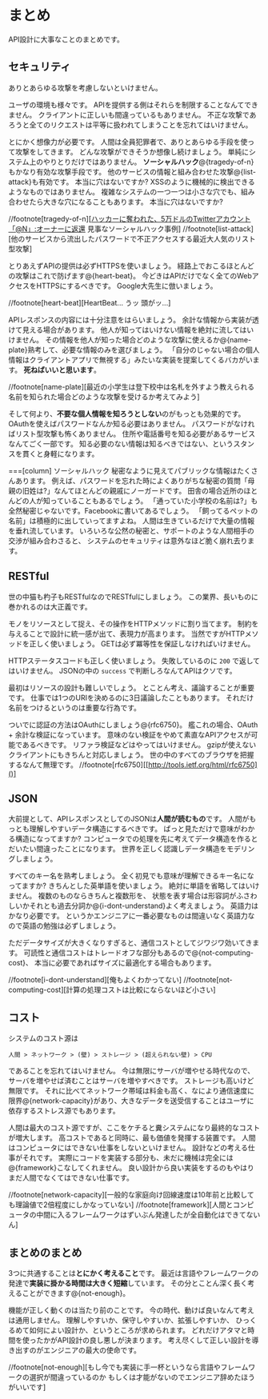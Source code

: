 # まとめ

API設計に大事なことのまとめです。

## セキュリティ

ありとあらゆる攻撃を考慮しないといけません。

ユーザの環境も様々です。
APIを提供する側はそれらを制限することなんてできません。
クライアントに正しいも間違っているもありません。
不正な攻撃であろうと全てのリクエストは平等に扱われてしまうことを忘れてはいけません。

とにかく想像力が必要です。
人間は全員犯罪者で、ありとあらゆる手段を使って攻撃をしてきます。
どんな攻撃ができそうか想像し続けましょう。
単純にシステム上のやりとりだけではありません。
**ソーシャルハック**@<fn>{tragedy-of-n}もかなり有効な攻撃手段です。
他のサービスの情報と組み合わせた攻撃@<fn>{list-attack}も有効です。
本当に穴はないですか?
XSSのように機械的に検出できるようなものではありません。
複雑なシステムの一つ一つは小さな穴でも、組み合わせたら大きな穴になることもあります。
本当に穴はないですか?

//footnote[tragedy-of-n][[ハッカーに奪われた、5万ドルのTwitterアカウント「@N」:オーナーに返還](http://wired.jp/2014/02/27/twitter-restores-50000-n-username-to-its-owner/) 見事なソーシャルハック事例]
//footnote[list-attack][他のサービスから流出したパスワードで不正アクセスする最近大人気のリスト型攻撃]

とりあえずAPIの提供は必ずHTTPSを使いましょう。
経路上でおこるほとんどの攻撃はこれで防げます@<fn>{heart-beat}。
今どきはAPIだけでなく全てのWebアクセスをHTTPSにするべきです。
Google大先生に倣いましょう。

//footnote[heart-beat][HeartBeat... うッ 頭がッ...]

APIレスポンスの内容には十分注意をはらいましょう。
余計な情報から実装が透けて見える場合があります。
他人が知ってはいけない情報を絶対に流してはいけません。
その情報を他人が知った場合どのような攻撃に使えるか@<fn>{name-plate}熟考して、必要な情報のみを選びましょう。
「自分のじゃない場合の個人情報はクライアントアプリで無視する」みたいな実装を提案してくるバカがいます。
**死ねばいいと思います**。

//footnote[name-plate][最近の小学生は登下校中は名札を外すよう教えられる 名前を知られた場合どのような攻撃を受けるか考えてみよう]

そして何より、**不要な個人情報を知ろうとしない**のがもっとも効果的です。
OAuthを使えばパスワードなんか知る必要はありません。
パスワードがなければリスト型攻撃も怖くありません。
住所や電話番号を知る必要があるサービスなんてごく一部です。
知る必要のない情報は知るべきではない、というスタンスを貫くと身軽になります。

===[column] ソーシャルハック
秘密なように見えてパブリックな情報はたくさんあります。
例えば、パスワードを忘れた時によくありがちな秘密の質問「母親の旧姓は?」なんてほとんどの親戚にノーガードです。
田舎の場合近所のほとんどの人が知っていることもあるでしょう。
「通っていた小学校の名前は?」も全然秘密じゃないです。Facebookに書いてあるでしょう。
「飼ってるペットの名前」は積極的に出していってますよね。
人間は生きているだけで大量の情報を垂れ流しています。
いろいろな公然の秘密と、サポートのような人間相手の交渉が組み合わさると、
システムのセキュリティは意外なほど脆く崩れ去ります。

## RESTful

世の中猫も杓子もRESTfulなのでRESTfulにしましょう。
この業界、長いものに巻かれるのは大正義です。

モノをリソースとして捉え、その操作をHTTPメソッドに割り当てます。
制約を与えることで設計に統一感が出て、表現力が高まります。
当然ですがHTTPメソッドを正しく使いましょう。
GETは必ず冪等性を保証しなければいけません。

HTTPステータスコードも正しく使いましょう。
失敗しているのに `200` で返してはいけません。
JSONの中の `success` で判断しろなんてAPIはクソです。

最初はリソースの設計も難しいでしょう。
とことん考え、議論することが重要です。
仕事では1つのURIを決めるのに3日議論したこともあります。
それだけ名前をつけるというのは重要な行為です。

ついでに認証の方法はOAuthにしましょう@<fn>{rfc6750}。
艦これの場合、OAuth + 余計な検証になっています。
意味のない検証をやめて素直なAPIアクセスが可能であるべきです。
リファラ検証などはやってはいけません。
gzipが使えないクライアントにもきちんと対応しましょう。
世の中のすべてのブラウザを把握するなんて無理です。
//footnote[rfc6750][[http://tools.ietf.org/html/rfc6750]()]

## JSON

大前提として、APIレスポンスとしてのJSONは**人間が読むもの**です。
人間がもっとも理解しやすいデータ構造にするべきです。
ぱっと見ただけで意味がわかる構造になってますか?
コンピュータでの処理を先に考えてデータ構造を作るとだいたい間違ったことになります。
世界を正しく認識しデータ構造をモデリングしましょう。

すべてのキー名を熟考しましょう。
全く初見でも意味が理解できるキー名になってますか?
きちんとした英単語を使いましょう。
絶対に単語を省略してはいけません。
複数のものならきちんと複数形を、
状態を表す場合は形容詞がふさわしいかそれとも過去分詞か@<fn>{i-dont-understand}よく考えましょう。
英語力はかなり必要です。
というかエンジニアに一番必要なものは間違いなく英語力なので英語の勉強は必ずしましょう。

ただデータサイズが大きくなりすぎると、通信コストとしてジワジワ効いてきます。
可読性と通信コストはトレードオフな部分もあるので@<fn>{not-computing-cost}、
本当に必要であればサイズに最適化する場合もあります。

//footnote[i-dont-understand][俺もよくわかってない]
//footnote[not-computing-cost][計算の処理コストは比較にならないほど小さい]

## コスト

システムのコスト源は

    人間 > ネットワーク > (壁) > ストレージ > (超えられない壁) > CPU

であることを忘れてはいけません。
今は無限にサーバが増やせる時代なので、サーバを増やせば済むことはサーバを増やすべきです。
ストレージも高いけど無限です。
それに比べてネットワーク帯域は料金も高く、なにより通信速度に限界@<fn>{network-capacity}があり、大きなデータを送受信することはユーザに依存するストレス源でもあります。

人間は最大のコスト源ですが、ここをケチると糞システムになり最終的なコストが増大します。
高コストであると同時に、最も価値を発揮する装置です。
人間はコンピュータにはできない仕事をしないといけません。
設計などの考える仕事がそれです。
実際にコードを実装する部分も、未だに機械は完全には@<fn>{framework}こなしてくれません。
良い設計から良い実装をするのもやはりまだ人間でなくてはできない仕事です。

//footnote[network-capacity][一般的な家庭向け回線速度は10年前と比較しても理論値で2倍程度にしかなっていない]
//footnote[framework][人間とコンピュータの中間に入るフレームワークはずいぶん発達したが全自動化はできてないん]

## まとめのまとめ

3つに共通することは**とにかく考えること**です。
最近は言語やフレームワークの発達で**実装に掛かる時間は大きく短縮**しています。
その分とことん深く長く考えることができます@<fn>{not-enough}。

機能が正しく動くのは当たり前のことです。
今の時代、動けば良いなんて考えは通用しません。
理解しやすいか、保守しやすいか、拡張しやすいか、
ひっくるめて如何によい設計か、というところが求められます。
どれだけアタマと時間を使ったかがAPI設計の良し悪しが決まります。
考え尽くして正しい設計を導き出すのがエンジニアの最大の使命です。

//footnote[not-enough][もし今でも実装に手一杯というなら言語やフレームワークの選択が間違っているのか もしくは才能がないのでエンジニア辞めたほうがいいです]
